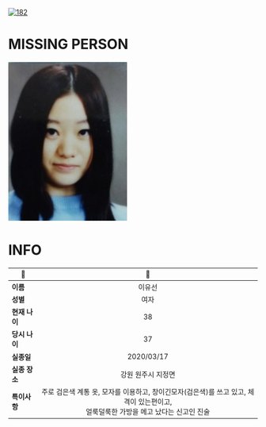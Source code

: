 [![182](https://img.shields.io/badge/%EC%8B%A4%EC%A2%85%EC%8B%A0%EA%B3%A0%EB%8A%94%20%EA%B5%AD%EB%B2%88%EC%97%86%EC%9D%B4-182-blue)](http://safe182.go.kr/index.do)

# MISSING PERSON

<img src="./missing_person.jpg">

# INFO

|🔑|💎|
|--|:--:|
|**이름**|이유선|
|**성별**|여자|
|**현재 나이**|38|
|**당시 나이**|37|
|**실종일**|2020/03/17|
|**실종 장소**|강원 원주시 지정면 |
|**특이사항**|주로 검은색 계통 옷, 모자를 이용하고, 창이긴모자(검은색)를 쓰고 있고, 체격이 있는편이고,</br>얼룩덜룩한 가방을 메고 났다는 신고인 진술|
